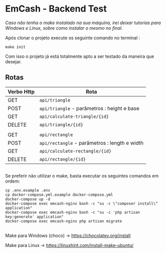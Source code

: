 # EmCash - Backend Test 
*Caso não tenha o make instalado na sua máquina, irei deixar tutorias para Windows e Linux, sobre como instalar o mesmo no final.*

Após clonar o projeto execute os seguinte comando no terminal :

    make init
   Com isso o projeto já está totalmente apto a ser testado da maneira que desejar.
   
## Rotas

| Verbo Http     |Rota                           |
|----------------|-------------------------------|
|GET|`api/triangle` |
|POST|`api/triangle` - parâmetros : height e base|
|GET|`api/calculate-triangle/{id}`|
|DELETE|`api/triangle/{id}`|
||
|GET|`api/rectangle`|
|POST|`api/rectangle` - parâmetros : length e width|
|GET|`api/calculate-rectangle/{id}`|
|DELETE|`api/rectangle/{id}`|


## 

Se preferir não utilizar o make, basta executar os seguintes comandos em ordem:

    cp .env.example .env  
    cp docker-compose.yml.example docker-compose.yml
    docker-compose up -d
    docker-compose exec emcash-nginx bash -c "su -c \"composer install\" application"
    docker-compose exec emcash-nginx bash -c "su -c 'php artisan key:generate' application"
    docker-compose exec emcash-nginx php artisan migrate
    

## 
Make para Windows (choco) -> https://chocolatey.org/install

Make para Linux  -> https://linuxhint.com/install-make-ubuntu/



